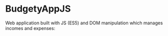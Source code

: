 # BudgetyAppJS
Web application built with JS (ES5) and DOM manipulation which manages incomes and expenses: 


